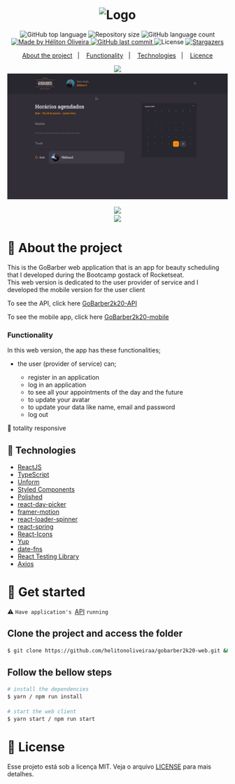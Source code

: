 <h1 align="center">
  <img src="https://res.cloudinary.com/dzn5ixmhq/image/upload/v1615852564/gobarber/GoBarber_1_vas4ar.png" alt="Logo" />
</h1>

<p align="center">
  <img alt="GitHub top language" src="https://img.shields.io/github/languages/top/helitonoliveiraa/gobarber2k20-web.svg?color=%23FF9000">

  <img alt="Repository size" src="https://img.shields.io/github/repo-size/helitonoliveiraa/gobarber2k20-web.svg?color=%23FF9000">

  <img alt="GitHub language count" src="https://img.shields.io/github/languages/count/helitonoliveiraa/gobarber2k20-web?color=%23FF9000">

  <a href="https://www.linkedin.com/in/helitonoliveira/">
    <img alt="Made by Héliton Oliveira" src="https://img.shields.io/badge/made%20by-Héliton Oliveira-%23FF9000">
  </a>

  <a href="https://github.com/helitonoliveiraa/gobarber2k20-web?/commits/master">
    <img alt="GitHub last commit" src="https://img.shields.io/github/last-commit/helitonoliveiraa/gobarber2k20-web??color=%23FF9000">
  </a>

  <img alt="License" src="https://img.shields.io/badge/license-MIT-%23FF9000">

  <a href="https://github.com/helitonoliveiraa/gobarber2k20-web/stargazers" >
    <img alt="Stargazers" src="https://img.shields.io/github/stars/helitonoliveiraa/gobarber2k20-web?style=social">
  </a>
</p>

<p align="center">
  <a href="#rocket-about-the-project">About the project</a>&nbsp;&nbsp;&nbsp;|&nbsp;&nbsp;&nbsp;
   <a href="#wrench-functionality">Functionality</a>&nbsp;&nbsp;&nbsp;|&nbsp;&nbsp;&nbsp;
  <a href="#wrench-technologies">Technologies</a>&nbsp;&nbsp;&nbsp;|&nbsp;&nbsp;&nbsp;
  <a href="#memo-license">Licence</a>
</p>

<p align="center">
  <img src="./.github/animation1.gif">

  <img src="./.github/animation2.gif">
</p>

<p align="center">
  <a href="https://reactdeploy.heliton.dev/">
    <img src="https://res.cloudinary.com/dzn5ixmhq/image/upload/v1612276477/button-netlify_gg2ey0.png" />
  </a>

  <br />

  <a href="https://www.youtube.com/watch?v=I4ptIFSG4Ps">
    <img src="https://res.cloudinary.com/dzn5ixmhq/image/upload/v1615903869/png-transparent-youtube-computer-icons-logo-youtube-angle-social-media-share-icon_1_kz6zg8.png" width="50">
  </a>
</p>

# :rocket: About the project

This is the GoBarber web application that is an app for beauty scheduling that I developed during the Bootcamp gostack of Rocketseat.<br />
This web version is dedicated to the user provider of service and I developed the mobile version for the user client

To see the API, click here [GoBarber2k20-API](https://github.com/helitonoliveiraa/gobarber2k20-api)

To see the mobile app, click here [GoBarber2k20-mobile](https://github.com/helitonoliveiraa/gobarber2k20-mobile)

### Functionality

In this web version, the app has these functionalities;

<ul>
  <li>the user (provider of service) can;</li>
  <ul>
    <li>register in an application</li>
    <li>log in an application</li>
    <li>to see all your appointments of the day and the future</li>
    <li>to update your avatar</li>
    <li>to update your data like name, email and password</li>
    <li>log out</li>
  </ul>
</ul>

 🎨 totality responsive

## :wrench: Technologies

- [ReactJS](https://pt-br.reactjs.org/)
- [TypeScript](https://www.typescriptlang.org/)
- [Unform](https://unform.dev/)
- [Styled Components](https://styled-components.com/)
- [Polished](https://polished.js.org/)
- [react-day-picker](https://react-day-picker.js.org/)
- [framer-motion](https://www.framer.com/)
- [react-loader-spinner](https://www.npmjs.com/package/react-loader-spinner)
- [react-spring](https://www.react-spring.io/)
- [React-Icons](https://react-icons.github.io/react-icons/)
- [Yup](https://github.com/jquense/yup)
- [date-fns](https://date-fns.org/)
- [React Testing Library](https://testing-library.com/docs/react-testing-library/intro/)
- [Axios](https://github.com/axios/axios)

# :tada: Get started

⚠ `Have application's `[API](https://github.com/helitonoliveiraa/gobarber2k20-api) `running`

## Clone the project and access the folder

```bash
$ git clone https://github.com/helitonoliveiraa/gobarber2k20-web.git && cd gobarber2k20-web
```

## Follow the bellow steps

```bash
# install the dependencies
$ yarn / npm run install

# start the web client
$ yarn start / npm run start
```
# :memo: License

Esse projeto está sob a licença MIT. Veja o arquivo [LICENSE](https://github.com/helitonoliveiraa/gobarber2k20-web/blob/main/LICENSE) para mais detalhes.
